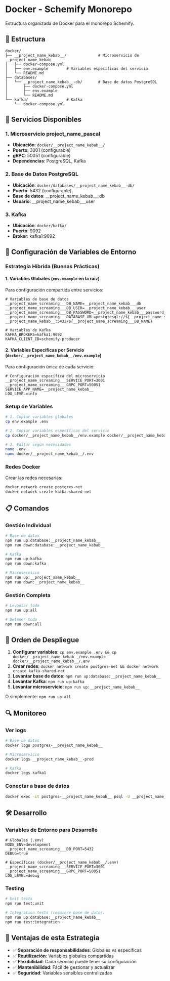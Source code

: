 # Docker - Schemify Monorepo

Estructura organizada de Docker para el monorepo Schemify.

## 📁 Estructura

```
docker/
├── __project_name_kebab__/              # Microservicio de __project_name_kebab__
│   ├── docker-compose.yml
│   ├── env.example        # Variables específicas del servicio
│   └── README.md
├── databases/
│   └── __project_name_kebab__-db/       # Base de datos PostgreSQL
│       ├── docker-compose.yml
│       ├── env.example
│       └── README.md
└── kafka/                 # Kafka
    └── docker-compose.yml
```

## 🚀 Servicios Disponibles

### 1. **Microservicio __project_name_pascal__**
- **Ubicación**: `docker/__project_name_kebab__/`
- **Puerto**: 3001 (configurable)
- **gRPC**: 50051 (configurable)
- **Dependencias**: PostgreSQL, Kafka

### 2. **Base de Datos PostgreSQL**
- **Ubicación**: `docker/databases/__project_name_kebab__-db/`
- **Puerto**: 5432 (configurable)
- **Base de datos**: __project_name_kebab___db
- **Usuario**: __project_name_kebab___user

### 3. **Kafka**
- **Ubicación**: `docker/kafka/`
- **Puerto**: 9092
- **Broker**: kafka1:9092

## 🔧 Configuración de Variables de Entorno

### **Estrategia Híbrida (Buenas Prácticas)**

#### **1. Variables Globales** (`env.example` en la raíz)
Para configuración compartida entre servicios:
```env
# Variables de base de datos
__project_name_screaming___DB_NAME=__project_name_kebab___db
__project_name_screaming___DB_USER=__project_name_kebab___user
__project_name_screaming___DB_PASSWORD=__project_name_kebab___password_secure
__project_name_screaming___DATABASE_URL=postgresql://${__project_name_screaming___DB_USER}:${__project_name_screaming___DB_PASSWORD}@postgres-__project_name_kebab__:5432/${__project_name_screaming___DB_NAME}

# Variables de Kafka
KAFKA_BROKERS=kafka1:9092
KAFKA_CLIENT_ID=schemify-producer
```

#### **2. Variables Específicas por Servicio** (`docker/__project_name_kebab__/env.example`)
Para configuración única de cada servicio:
```env
# Configuración específica del microservicio
__project_name_screaming___SERVICE_PORT=3001
__project_name_screaming___GRPC_PORT=50051
SERVICE_APP_NAME=__project_name_kebab__
LOG_LEVEL=info
```

### **Setup de Variables**

```bash
# 1. Copiar variables globales
cp env.example .env

# 2. Copiar variables específicas del servicio
cp docker/__project_name_kebab__/env.example docker/__project_name_kebab__/.env

# 3. Editar según necesidades
nano .env
nano docker/__project_name_kebab__/.env
```

### **Redes Docker**
Crear las redes necesarias:

```bash
docker network create postgres-net
docker network create kafka-shared-net
```

## 📋 Comandos

### Gestión Individual
```bash
# Base de datos
npm run up:database:__project_name_kebab__
npm run down:database:__project_name_kebab__

# Kafka
npm run up:kafka
npm run down:kafka

# Microservicio
npm run up:__project_name_kebab__
npm run down:__project_name_kebab__
```

### Gestión Completa
```bash
# Levantar todo
npm run up:all

# Detener todo
npm run down:all
```

## 🔄 Orden de Despliegue

1. **Configurar variables**: `cp env.example .env && cp docker/__project_name_kebab__/env.example docker/__project_name_kebab__/.env`
2. **Crear redes**: `docker network create postgres-net && docker network create kafka-shared-net`
3. **Levantar base de datos**: `npm run up:database:__project_name_kebab__`
4. **Levantar Kafka**: `npm run up:kafka`
5. **Levantar microservicio**: `npm run up:__project_name_kebab__`

O simplemente: `npm run up:all`

## 🔍 Monitoreo

### Ver logs
```bash
# Base de datos
docker logs postgres-__project_name_kebab__

# Microservicio
docker logs __project_name_kebab__-prod

# Kafka
docker logs kafka1
```

### Conectar a base de datos
```bash
docker exec -it postgres-__project_name_kebab__ psql -U __project_name_kebab___user -d __project_name_kebab___db
```

## 🛠️ Desarrollo

### Variables de Entorno para Desarrollo
```env
# Globales (.env)
NODE_ENV=development
__project_name_screaming___DB_PORT=5432
DEBUG=true

# Específicas (docker/__project_name_kebab__/.env)
__project_name_screaming___SERVICE_PORT=3001
__project_name_screaming___GRPC_PORT=50051
LOG_LEVEL=debug
```

### Testing
```bash
# Unit tests
npm run test:unit

# Integration tests (requiere base de datos)
npm run up:database:__project_name_kebab__
npm run test:integration
```

## 🎯 Ventajas de esta Estrategia

- ✅ **Separación de responsabilidades**: Globales vs específicas
- ✅ **Reutilización**: Variables globales compartidas
- ✅ **Flexibilidad**: Cada servicio puede tener su configuración
- ✅ **Mantenibilidad**: Fácil de gestionar y actualizar
- ✅ **Seguridad**: Variables sensibles centralizadas 